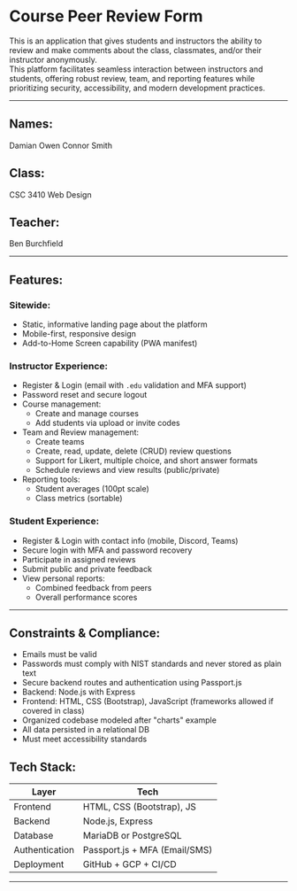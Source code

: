 # Course Peer Review Form
This is an application that gives students and instructors the ability to review and make comments about the class, classmates,
and/or their instructor anonymously.  
This platform facilitates seamless interaction between instructors and students, offering robust review, team, and reporting features while prioritizing security, accessibility, and modern development practices.

---
## Names:
Damian Owen
Connor Smith
## Class: 
CSC 3410 Web Design 
## Teacher:  
Ben Burchfield 

---
## Features:  

### Sitewide:  
- Static, informative landing page about the platform
- Mobile-first, responsive design
- Add-to-Home Screen capability (PWA manifest)

### Instructor Experience:
- Register & Login (email with `.edu` validation and MFA support)
- Password reset and secure logout
- Course management:
  - Create and manage courses
  - Add students via upload or invite codes
- Team and Review management:
  - Create teams
  - Create, read, update, delete (CRUD) review questions
  - Support for Likert, multiple choice, and short answer formats
  - Schedule reviews and view results (public/private)
- Reporting tools:
  - Student averages (100pt scale)
  - Class metrics (sortable)

### Student Experience: 
- Register & Login with contact info (mobile, Discord, Teams)
- Secure login with MFA and password recovery
- Participate in assigned reviews
- Submit public and private feedback
- View personal reports:
  - Combined feedback from peers
  - Overall performance scores

---

## Constraints & Compliance:
- Emails must be valid
- Passwords must comply with NIST standards and never stored as plain text
- Secure backend routes and authentication using Passport.js
- Backend: Node.js with Express
- Frontend: HTML, CSS (Bootstrap), JavaScript (frameworks allowed if covered in class)
- Organized codebase modeled after "charts" example
- All data persisted in a relational DB
- Must meet accessibility standards

## Tech Stack:
| Layer        | Tech                          |
|--------------|-------------------------------|
| Frontend     | HTML, CSS (Bootstrap), JS     |
| Backend      | Node.js, Express              |
| Database     | MariaDB or PostgreSQL         |
| Authentication | Passport.js + MFA (Email/SMS) |
| Deployment   | GitHub + GCP + CI/CD          |

---